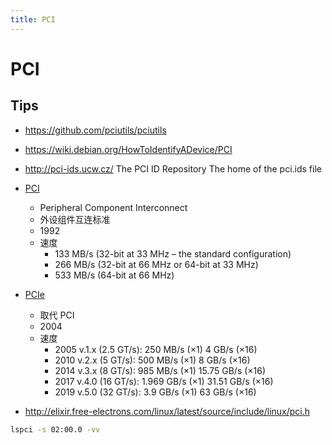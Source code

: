 ```yaml
---
title: PCI
---
```


# PCI

## Tips
* https://github.com/pciutils/pciutils
* https://wiki.debian.org/HowToIdentifyADevice/PCI
* http://pci-ids.ucw.cz/
The PCI ID Repository
The home of the pci.ids file

* [PCI](https://en.wikipedia.org/wiki/Conventional_PCI)
  * Peripheral Component Interconnect
  * 外设组件互连标准
  * 1992
  * 速度
    * 133 MB/s (32-bit at 33 MHz – the standard configuration)
    * 266 MB/s (32-bit at 66 MHz or 64-bit at 33 MHz)
    * 533 MB/s (64-bit at 66 MHz)
* [PCIe](https://en.wikipedia.org/wiki/PCI_Express)
  * 取代 PCI
  * 2004
  * 速度
    * 2005 v.1.x (2.5 GT/s):  250 MB/s (×1)   4 GB/s (×16)
    * 2010 v.2.x (5 GT/s):    500 MB/s (×1)   8 GB/s (×16)
    * 2014 v.3.x (8 GT/s):    985 MB/s (×1)   15.75 GB/s (×16)
    * 2017 v.4.0 (16 GT/s):   1.969 GB/s (×1) 31.51 GB/s (×16)
    * 2019 v.5.0 (32 GT/s):   3.9 GB/s (×1)   63 GB/s (×16)
* http://elixir.free-electrons.com/linux/latest/source/include/linux/pci.h


```bash
lspci -s 02:00.0 -vv
```


